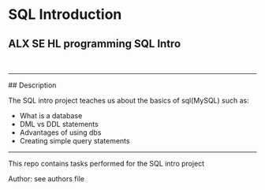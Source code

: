 # SQL Introduction
## ALX SE HL programming SQL Intro
<br>
<hr>
## Description

The SQL intro project teaches us about the basics of sql(MySQL) such as:

 * What is a database
 * DML vs DDL statements
 * Advantages of using dbs
 * Creating simple query statements
 
<hr>
This repo contains tasks performed for the SQL intro project

Author: see authors file
